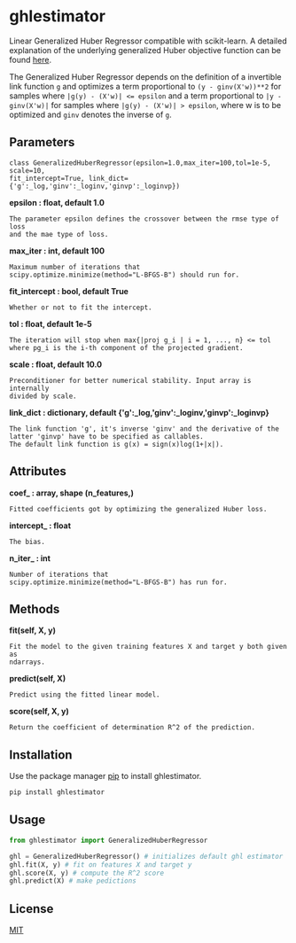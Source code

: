 # ghlestimator

Linear Generalized Huber Regressor compatible with scikit-learn. A detailed 
explanation of the underlying generalized Huber objective function can be found
[here](https://towardsdatascience.com/generalized-huber-regression-505afaff24c).

The Generalized Huber Regressor depends on the definition of a invertible link function ``g`` and optimizes a term proportional to 
``(y - ginv(X'w))**2`` for samples where 
``|g(y) - (X'w)| <= epsilon`` and a term proportional to 
``|y - ginv(X'w)|`` for samples where 
``|g(y) - (X'w)| > epsilon``, where w is to be optimized and ``ginv`` denotes the inverse of ``g``.  

Parameters
----------

    class GeneralizedHuberRegressor(epsilon=1.0,max_iter=100,tol=1e-5, scale=10,
    fit_intercept=True, link_dict={'g':_log,'ginv':_loginv,'ginvp':_loginvp})

**epsilon : float, default 1.0**

    The parameter epsilon defines the crossover between the rmse type of loss 
    and the mae type of loss.  
**max_iter : int, default 100**

    Maximum number of iterations that
    scipy.optimize.minimize(method="L-BFGS-B") should run for.
**fit_intercept : bool, default True**

    Whether or not to fit the intercept.
**tol : float, default 1e-5**

    The iteration will stop when max{|proj g_i | i = 1, ..., n} <= tol
    where pg_i is the i-th component of the projected gradient.
**scale : float, default 10.0**

    Preconditioner for better numerical stability. Input array is internally 
    divided by scale.
**link_dict : dictionary, default {'g':_log,'ginv':_loginv,'ginvp':_loginvp}**

    The link function 'g', it's inverse 'ginv' and the derivative of the 
    latter 'ginvp' have to be specified as callables. 
    The default link function is g(x) = sign(x)log(1+|x|).              
Attributes
----------
**coef_ : array, shape (n_features,)**

    Fitted coefficients got by optimizing the generalized Huber loss.
**intercept_ : float**
    
    The bias.
**n_iter_ : int**
    
    Number of iterations that
    scipy.optimize.minimize(method="L-BFGS-B") has run for.
Methods
----------
**fit(self, X, y)**

    Fit the model to the given training features X and target y both given as 
    ndarrays.

**predict(self, X)**

    Predict using the fitted linear model.

**score(self, X, y)**

    Return the coefficient of determination R^2 of the prediction.
## Installation

Use the package manager [pip](https://pip.pypa.io/en/stable/) to install ghlestimator.

```bash
pip install ghlestimator
```

## Usage

```python
from ghlestimator import GeneralizedHuberRegressor

ghl = GeneralizedHuberRegressor() # initializes default ghl estimator 
ghl.fit(X, y) # fit on features X and target y
ghl.score(X, y) # compute the R^2 score
ghl.predict(X) # make pedictions
``` 

## License
[MIT](https://choosealicense.com/licenses/mit/)